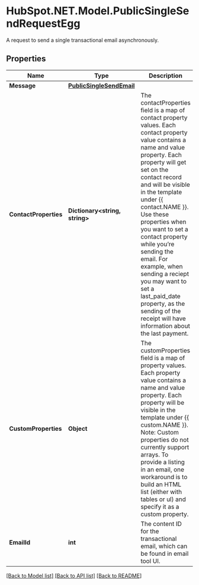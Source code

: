 # HubSpot.NET.Model.PublicSingleSendRequestEgg
A request to send a single transactional email asynchronously.

## Properties

Name | Type | Description | Notes
------------ | ------------- | ------------- | -------------
**Message** | [**PublicSingleSendEmail**](PublicSingleSendEmail.md) |  | 
**ContactProperties** | **Dictionary&lt;string, string&gt;** | The contactProperties field is a map of contact property values. Each contact property value contains a name and value property. Each property will get set on the contact record and will be visible in the template under {{ contact.NAME }}. Use these properties when you want to set a contact property while you’re sending the email. For example, when sending a reciept you may want to set a last_paid_date property, as the sending of the receipt will have information about the last payment. | 
**CustomProperties** | **Object** | The customProperties field is a map of property values. Each property value contains a name and value property. Each property will be visible in the template under {{ custom.NAME }}. Note: Custom properties do not currently support arrays. To provide a listing in an email, one workaround is to build an HTML list (either with tables or ul) and specify it as a custom property. | 
**EmailId** | **int** | The content ID for the transactional email, which can be found in email tool UI. | 

[[Back to Model list]](../README.md#documentation-for-models) [[Back to API list]](../README.md#documentation-for-api-endpoints) [[Back to README]](../README.md)


